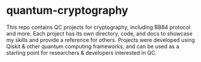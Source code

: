 # quantum-cryptography
This repo contains QC projects for cryptography, including BB84 protocol and more. Each project has its own directory, code, and docs to showcase my skills and provide a reference for others. Projects were developed using Qiskit &amp; other quantum computing frameworks, and can be used as a starting point for researchers &amp; developers interested in QC.
